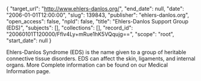 {
  "target_url": "http://www.ehlers-danlos.org/", 
  "end_date": null, 
  "date": "2006-01-01T12:00:00", 
  "slug": 139843, 
  "publisher": "ehlers-danlos.org", 
  "open_access": false, 
  "npld": false, 
  "title": "Ehlers-Danlos Support Group (EDS)", 
  "subjects": [], 
  "collections": [], 
  "record_id": "20060101T120000/Fflv4Ly+mRue1hK5VQqujg==", 
  "scope": "root", 
  "start_date": null
}

Ehlers-Danlos Syndrome (EDS) is the name given to a group of heritable connective tissue disorders. EDS can affect the skin, ligaments, and internal organs. More Complete information can be found on our Medical Information page. 
